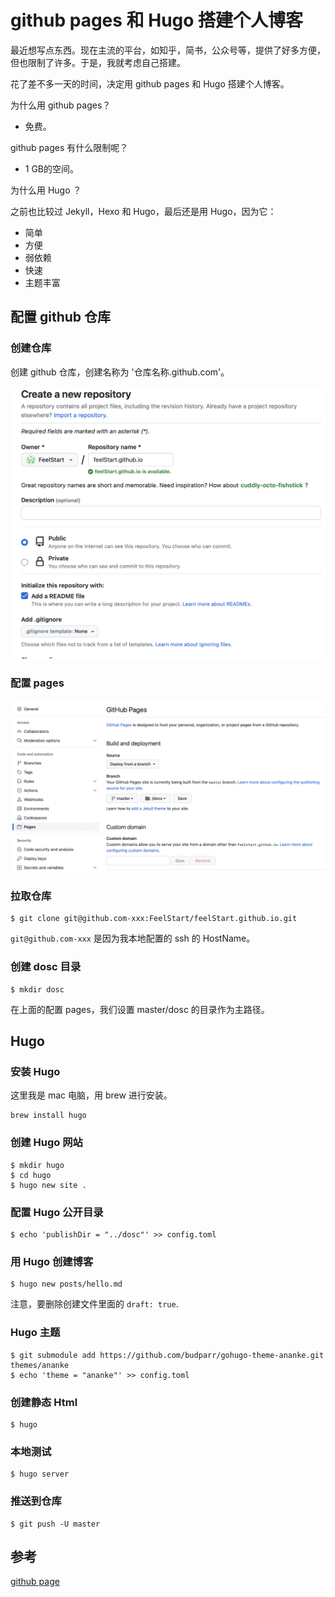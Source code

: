 # github pages 和 Hugo 搭建个人博客

最近想写点东西。现在主流的平台，如知乎，简书，公众号等，提供了好多方便，但也限制了许多。于是，我就考虑自己搭建。

花了差不多一天的时间，决定用 github pages 和 Hugo 搭建个人博客。

为什么用 github pages？

* 免费。

github pages 有什么限制呢？

* 1 GB的空间。

为什么用 Hugo ？

之前也比较过 Jekyll，Hexo 和 Hugo，最后还是用 Hugo，因为它：

* 简单
* 方便
* 弱依赖
* 快速
* 主题丰富

## 配置 github 仓库

### 创建仓库

创建 github 仓库，创建名称为 '仓库名称.github.com'。

![create_resp](resource/create_resp.png)

### 配置 pages

![create_resp](resource/resp_page.png)

### 拉取仓库
```
$ git clone git@github.com-xxx:FeelStart/feelStart.github.io.git
```

`` git@github.com-xxx `` 是因为我本地配置的 ssh 的 HostName。

### 创建 dosc 目录

```
$ mkdir dosc
```

在上面的配置 pages，我们设置 master/dosc 的目录作为主路径。


## Hugo

### 安装 Hugo

这里我是 mac 电脑，用 brew 进行安装。

```
brew install hugo
```

### 创建 Hugo 网站

```
$ mkdir hugo 
$ cd hugo 
$ hugo new site .
```

### 配置 Hugo 公开目录

```
$ echo 'publishDir = "../dosc"' >> config.toml
```

### 用 Hugo 创建博客

```
$ hugo new posts/hello.md
```

注意，要删除创建文件里面的 ``` draft: true ```.

### Hugo 主题

```
$ git submodule add https://github.com/budparr/gohugo-theme-ananke.git themes/ananke
$ echo 'theme = "ananke"' >> config.toml
```

### 创建静态 Html

```
$ hugo
```

### 本地测试

```
$ hugo server
```

### 推送到仓库

```
$ git push -U master
```

## 参考

[github page](https://docs.github.com/en/pages/getting-started-with-github-pages/about-github-pages)

[](https://zhuanlan.zhihu.com/p/37752930)
